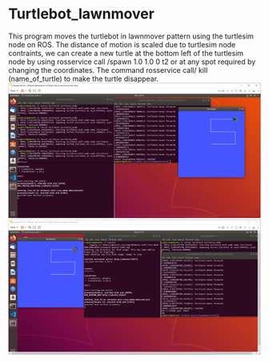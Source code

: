 # Turtlebot_lawnmover
This program moves the turtlebot in lawnmover pattern using the turtlesim node on ROS. The distance of motion is scaled due to turtlesim node contraints,
we can create a new turtle at the bottom left of the turtlesim node by using rosservice call /spawn 1.0 1.0 0 t2  or at any spot required by changing the coordinates. 
The command rosservice call/ kill (name_of_turtle) to make the turtle disappear.
![](/lawnmover1.png)
![](/lawnmover2.png)
